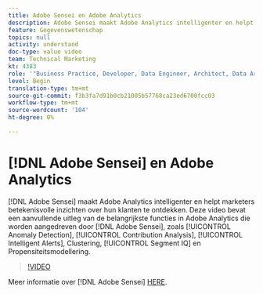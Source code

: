 ```yaml
---
title: Adobe Sensei en Adobe Analytics
description: Adobe Sensei maakt Adobe Analytics intelligenter en helpt marketeers betekenisvolle inzichten over hun klanten te ontdekken. Deze video bevat aanvullende uitleg over belangrijke functies in Adobe Analytics die door Adobe Sensei worden aangestuurd, zoals Anomaly Detection, Contribution Analysis, Intelligent Alerts, Clustering, Segment IQ en Propensity Modeling.
feature: Gegevenswetenschap
topics: null
activity: understand
doc-type: value video
team: Technical Marketing
kt: 4383
role: '"Business Practice, Developer, Data Engineer, Architect, Data Architect, Administrator, Leader"'
level: Begin
translation-type: tm+mt
source-git-commit: f3b3fa7d91b0cb21005b57768ca23ed6700fcc03
workflow-type: tm+mt
source-wordcount: '104'
ht-degree: 0%

---
```



# [!DNL Adobe Sensei] en Adobe Analytics

[!DNL Adobe Sensei] maakt Adobe Analytics intelligenter en helpt marketers betekenisvolle inzichten over hun klanten te ontdekken. Deze video bevat een aanvullende uitleg van de belangrijkste functies in Adobe Analytics die worden aangedreven door [!DNL Adobe Sensei], zoals [!UICONTROL Anomaly Detection], [!UICONTROL Contribution Analysis], [!UICONTROL Intelligent Alerts], Clustering, [!UICONTROL Segment IQ] en Propensiteitsmodellering.

>[!VIDEO](https://video.tv.adobe.com/v/31500/?quality=12)

Meer informatie over [!DNL Adobe Sensei] [HERE](https://www.adobe.com/sensei.html).

